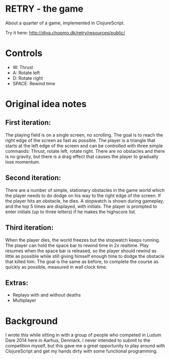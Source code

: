 # RETRY - the game

About a quarter of a game, implemented in ClojureScript. 

Try it here: http://diva.chopmo.dk/retry/resources/public/

# Controls

* W: Thrust
* A: Rotate left
* D: Rotate right
* SPACE: Rewind time

# Original idea notes

## First iteration:
The playing field is on a single screen, no scrolling. The goal is to reach the right edge of the screen as fast as possible. The player is a triangle that starts at the left edge of the screen and can be controlled with three simple commands: Thrust, rotate left, rotate right. There are no obstacles and there is no gravity, but there is a drag effect that causes the player to gradually lose momentum. 

## Second iteration: 
There are a number of simple, stationary obstacles in the game world which the player needs to do dodge on his way to the right edge of the screen. If the player hits an obstacle, he dies. A stopwatch is shown during gameplay, and the top 5 times are displayed, with initials. The player is prompted to enter initials (up to three letters) if he makes the highscore list. 

## Third iteration: 
When the player dies, the world freezes but the stopwatch keeps running. The player can hold the space bar to rewind time in 2x realtime. Play resumes when the space bar is released, so the player should rewind as little as possible while still giving himself enough time to dodge the obstacle that killed him. The goal is the same as before, to complete the course as quickly as possible, measured in wall clock time. 

## Extras: 
 * Replays with and without deaths
 * Multiplayer

# Background

I wrote this while sitting in with a group of people who competed in Ludum Dare 2014 here in Aarhus, Denmark. I never intended to submit to the competition myself, but this gave me a great opportunity to play around with ClojureScript and get my hands dirty with some functional programming. 
